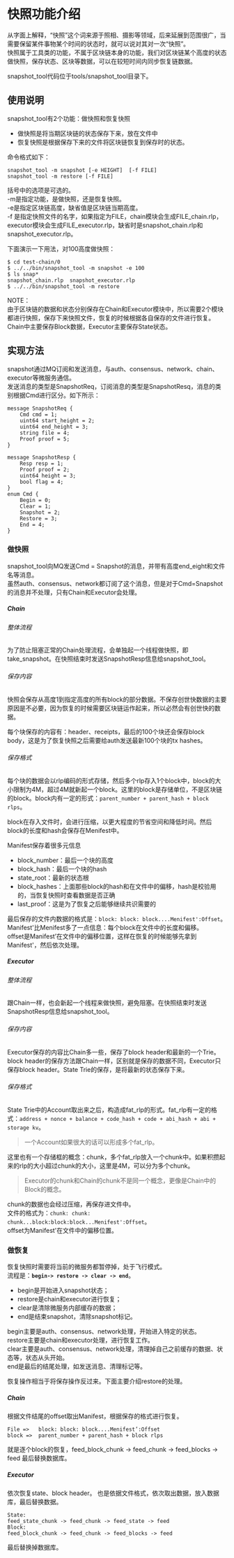 # 快照功能介绍

从字面上解释，“快照”这个词来源于照相、摄影等领域，后来延展到范围很广，当需要保留某件事物某个时间的状态时，就可以说对其对一次“快照”。  
快照属于工具类的功能，不属于区块链本身的功能，我们对区块链某个高度的状态做快照，保存状态、区块等数据，可以在较短时间内同步恢复链数据。

snapshot_tool代码位于tools/snapshot_tool目录下。

## 使用说明
snapshot_tool有2个功能：做快照和恢复快照
* 做快照是将当期区块链的状态保存下来，放在文件中
* 恢复快照是根据保存下来的文件将区块链恢复到保存时的状态。  

命令格式如下：  
```
snapshot_tool -m snapshot [-e HEIGHT]  [-f FILE]
snapshot_tool -m restore [-f FILE]
```

括号中的选项是可选的。  
-m是指定功能，是做快照，还是恢复快照。  
-e是指定区块链高度，缺省值是区块链当期高度。  
-f 是指定快照文件的名字，如果指定为FILE，chain模块会生成FILE_chain.rlp，executor模块会生成FILE_executor.rlp，缺省时是snapshot_chain.rlp和snapshot_executor.rlp。  

下面演示一下用法，对100高度做快照：
```
$ cd test-chain/0
$ ../../bin/snapshot_tool -m snapshot -e 100
$ ls snap*
snapshot_chain.rlp  snapshot_executor.rlp
$ ../../bin/snapshot_tool -m restore
```

NOTE：  
	由于区块链的数据和状态分别保存在Chain和Executor模块中，所以需要2个模块都进行快照，保存下来快照文件，恢复的时候根据各自保存的文件进行恢复。  
	Chain中主要保存Block数据，Executor主要保存State状态。


## 实现方法
snapshot通过MQ订阅和发送消息，与auth、consensus、network、chain、executor等微服务通信。   
发送消息的类型是SnapshotReq，订阅消息的类型是SnapshotResq，消息的类别根据Cmd进行区分。如下所示：
```
message SnapshotReq {
    Cmd cmd = 1;
    uint64 start_height = 2;
    uint64 end_height = 3;
    string file = 4;
    Proof proof = 5;
}

message SnapshotResp {
    Resp resp = 1;
    Proof proof = 2;
    uint64 height = 3;
    bool flag = 4;
}
enum Cmd {
    Begin = 0;
    Clear = 1;
    Snapshot = 2;
    Restore = 3;
    End = 4;
}
```

### 做快照
snapshot_tool向MQ发送Cmd = Snapshot的消息，并带有高度end_eight和文件名等消息。  
虽然auth、consensus、network都订阅了这个消息，但是对于Cmd=Snapshot的消息并不处理，只有Chain和Executor会处理。  
##### Chain
###### 整体流程  
为了防止阻塞正常的Chain处理流程，会单独起一个线程做快照，即take_snapshot。在快照结束时发送SnapshotResp信息给snapshot_tool。

###### 保存内容
快照会保存从高度1到指定高度的所有block的部分数据。不保存创世快数据的主要原因是不必要，因为恢复的时候需要区块链运作起来，所以必然会有创世快的数据。

每个块保存的内容有：header、receipts，最后的100个块还会保存block body，这是为了恢复快照之后需要给auth发送最新100个块的tx hashes。

###### 保存格式
每个块的数据会以rlp编码的形式存储，然后多个rlp存入1个block中，block的大小限制为4M，超过4M就新起一个block。这里的block是存储单位，不是区块链的block。block内有一定的形式：`parent_number + parent_hash + block rlps`。

block在存入文件时，会进行压缩，以更大程度的节省空间和降低时间。然后block的长度和hash会保存在Menifest中。

Manifest保存着很多元信息
* block_number：最后一个块的高度
* block_hash：最后一个块的hash
* state_root：最新的状态根
* block_hashes：上面那些block的hash和在文件中的偏移，hash是校验用的，当恢复快照时查看数据是否正确
* last_proof：这是为了恢复之后能够继续共识需要的

最后保存的文件内数据的格式是：`block: block: block....Menifest':Offset`。  
Manifest'比Menifest多了一点信息：每个block在文件中的长度和偏移。  
offset是Manifest’在文件中的偏移位置，这样在恢复的时候能够先拿到Manifest'，然后依次处理。

##### Executor
###### 整体流程 
跟Chain一样，也会新起一个线程来做快照，避免阻塞。在快照结束时发送SnapshotResp信息给snapshot_tool。

###### 保存内容
Executor保存的内容比Chain多一些，保存了block header和最新的一个Trie。block header的保存方法跟Chain一样，区别就是保存的数据不同，Executor只保存block header。State Trie的保存，是将最新的状态保存下来。  

###### 保存格式

State Trie中的Account取出来之后，构造成fat_rlp的形式。fat_rlp有一定的格式：`address + nonce + balance + code_hash + code + abi_hash + abi + storage kv`。  
> 一个Account如果很大的话可以形成多个fat_rlp。 

这里也有一个存储框的概念：chunk，多个fat_rlp放入一个chunk中。如果积攒起来的rlp的大小超过chunk的大小，这里是4M，可以分为多个chunk。  
> Executor的chunk和Chain的chunk不是同一个概念，更像是Chain中的Block的概念。  

chunk的数据也会经过压缩，再保存进文件中。  
文件的格式为：`chunk: chunk: chunk...block:block:block...Menifest':Offset`。  
offset为Manifest'在文件中的偏移位置。  


### 做恢复
恢复快照时需要将当前的微服务都暂停掉，处于飞行模式。  
流程是：**`begin-> restore -> clear -> end`**。
* begin是开始进入snapshot状态；
* restore是chain和executor进行恢复；
* clear是清除微服务内部缓存的数据；
* end是结束snapshot，清除snapshot标记。

begin主要是auth、consensus、network处理，开始进入特定的状态。  
restore主要是chain和executor处理，进行恢复工作。  
clear主要是auth、consensus、network处理，清理掉自己之前缓存的数据、状态等，状态从头开始。  
end是最后的结尾处理，如发送消息、清理标记等。  


恢复操作相当于将保存操作反过来。下面主要介绍restore的处理。  
##### Chain
根据文件结尾的offset取出Manifest，根据保存的格式进行恢复。
```
File =>   block: block: block....Menifest’:Offset
block =>  parent_number + parent_hash + block rlps
```
就是逐个block的恢复，feed_block_chunk -> feed_chunk -> feed_blocks -> feed 
最后替换数据库。

##### Executor
依次恢复state、block header。
也是依据文件格式，依次取出数据，放入数据库，最后替换数据。
```
State:
feed_state_chunk -> feed_chunk -> feed_state -> feed
Block: 
feed_block_chunk -> feed_chunk -> feed_blocks -> feed
```
最后替换掉数据库。

